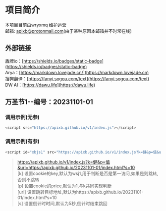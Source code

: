 # 项目简介

本项目目前由[wryxmq](http://wryxmq.com) 维护运营 <br>
邮箱: apixb@protonmail.com(由于某种原因本邮箱并不时常在线) <br>

## 外部链接

盾牌io：[https://shields.io/badges/static-badge](https://shields.io/badges/static-badge)<br>
Arya：[https://markdown.lovejade.cn/](https://markdown.lovejade.cn)<br>
搜狗翻译：[https://fanyi.sogou.com/text](https://fanyi.sogou.com/text)<br>
DW AI：[https://dawu.life](https://dawu.life)<br>

## 万圣节1--编号：20231101-01

### 调用示例(无参)

```js
<script src="https://apixb.github.io/v1/index.js"></script>
```

### 调用示例(有参)

```js
<script id="xbjs1" src="https://apixb.github.io/v1/index.js?k=健&p=值&url=https://apixb.github.io/20231101-01/index.html?s=10"></script>
```

> https://apixb.github.io/v1/index.js?k=健&p=值&url=https://apixb.github.io/20231101-01/index.html?s=10<br>
> [k] 设置cookie的key,默认为wsj1,用于判断是否是第一访问,如果是则跳转,否则不跳转<br>
> [p] 设置cookie的price,默认为1,与k共同实现判断<br>
> [url] 设置跳转目标地址,默认为https://apixb.github.io/20231101-01/index.html?s=10<br>
> [s] 设置倒计时时间,默认为5秒,倒计时结束跳回<br>

